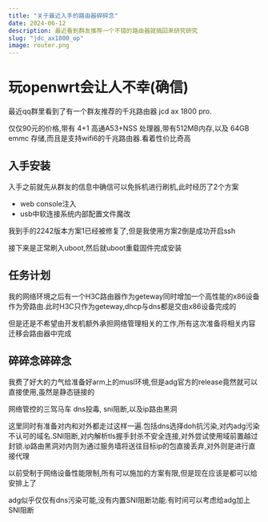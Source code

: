 ```yaml
---
title: "关于最近入手的路由器碎碎念"
date: 2024-06-12
description: 最近看到群友推荐一个不错的路由器就搞回来研究研究
slug: "jdc_ax1800_op"
image: router.png
---
```


# 玩openwrt会让人不幸(确信)

最近qq群里看到了有一个群友推荐的千兆路由器 jcd ax 1800 pro.

仅仅90元的价格,带有 4+1 高通A53+NSS 处理器,带有512MB内存,以及 64GB emmc 存储,而且是支持wifi6的千兆路由器.看着性价比奇高

## 入手安装

入手之前就先从群友的信息中确信可以免拆机进行刷机,此时经历了2个方案

* web console注入
* usb中软连接系统内部配置文件魔改

我到手的2242版本方案1已经被修复了,但是我使用方案2倒是成功开启ssh

接下来是正常刷入uboot,然后就uboot重载固件完成安装

## 任务计划

我的网络环境之后有一个H3C路由器作为geteway同时增加一个高性能的x86设备作为旁路由.此时H3C只作为geteway,dhcp与dns都是交由x86设备完成的

但是还是不希望由开发机额外承担网络管理相关的工作,所有这次准备将相关内容迁移会路由器中完成

## 碎碎念碎碎念

我费了好大的力气给准备好arm上的musl环境,但是adg官方的release竟然就可以直接使用,虽然是静态链接的

网络管控的三驾马车 dns投毒, sni阻断,以及ip路由黑洞

这里同时有准备对内和对外都走过这样一遍.包括dns选择doh抗污染,对内adg污染不认可的域名.SNI阻断,对内解析tls握手封杀不安全连接,对外尝试使用域前置越过封锁.ip路由黑洞对内则为通过服务墙将送往目标ip的包直接丢弃,对外则是进行直接代理

以前受制于网络设备性能限制,所有可以施加的方案有限,但是现在应该是都可以给安排上了

adg似乎仅仅有dns污染可能,没有内置SNI阻断功能.有时间可以考虑给adg加上SNI阻断
